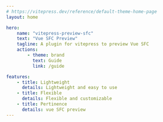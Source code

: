 ```yaml
---
# https://vitepress.dev/reference/default-theme-home-page
layout: home

hero:
    name: "vitepress-preview-sfc"
    text: "Vue SFC Preview"
    tagline: A plugin for vitepress to preview Vue SFC
    actions:
        - theme: brand
          text: Guide
          link: /guide

features:
    - title: Lightweight
      details: Lightweight and easy to use
    - title: Flexible
      details: Flexible and customizable
    - title: Pertinence
      details: vue SFC preview
---
```

